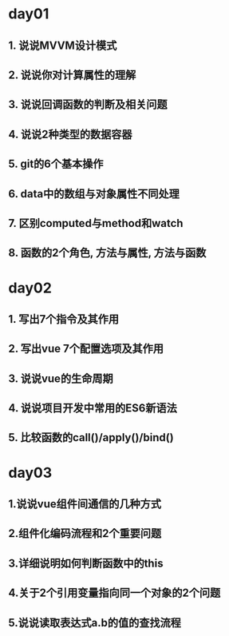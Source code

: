 # day01
## 1. 说说MVVM设计模式
## 2. 说说你对计算属性的理解
## 3. 说说回调函数的判断及相关问题
## 4. 说说2种类型的数据容器
## 5. git的6个基本操作
## 6. data中的数组与对象属性不同处理
## 7. 区别computed与method和watch
## 8. 函数的2个角色, 方法与属性, 方法与函数

# day02
## 1. 写出7个指令及其作用
## 2. 写出vue 7个配置选项及其作用
## 3. 说说vue的生命周期
## 4. 说说项目开发中常用的ES6新语法
## 5. 比较函数的call()/apply()/bind()

# day03
## 1.说说vue组件间通信的几种方式
## 2.组件化编码流程和2个重要问题
## 3.详细说明如何判断函数中的this
## 4.关于2个引用变量指向同一个对象的2个问题
## 5.说说读取表达式a.b的值的查找流程
